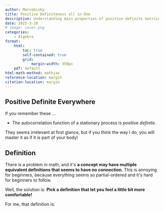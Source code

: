 ```yaml
---
author: Marcobisky
title: Positive Definiteness all in One
description: Understanding main properties of positive definite matrices *intuitively*!
date: 2025-3-10
# image: cover.png
categories:
    - Algebra
format: 
    html:
        toc: true
        self-contained: true
        grid: 
            margin-width: 350px
    pdf: default
html-math-method: mathjax
reference-location: margin
citation-location: margin
---
```


## Positive Definite Everywhere

If you remember these ...

- The autocorrelation function of a stationary process is *positive definite*.

They seems irrelevant at first glance, but if you think the way I do, you will master it as if it is part of your body!

## Definition

There is a problem in math, and it's **a concept may have multiple equivalent definitions that seems to have no connection**. This is annoying for beginners, because everything seems so partial-ordered and it's hard for beginners to follow. 

Well, the solution is: **Pick a definition that let you feel a little bit more comfortable!**

For me, that definition is:

